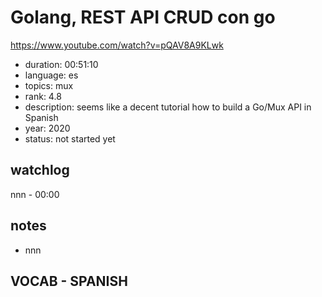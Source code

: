 # Golang, REST API CRUD con go

https://www.youtube.com/watch?v=pQAV8A9KLwk

- duration: 00:51:10
- language: es
- topics: mux
- rank: 4.8
- description: seems like a decent tutorial how to build a Go/Mux API in Spanish
- year: 2020
- status: not started yet

## watchlog

nnn - 00:00

## notes

- nnn

## VOCAB - SPANISH

```

```
